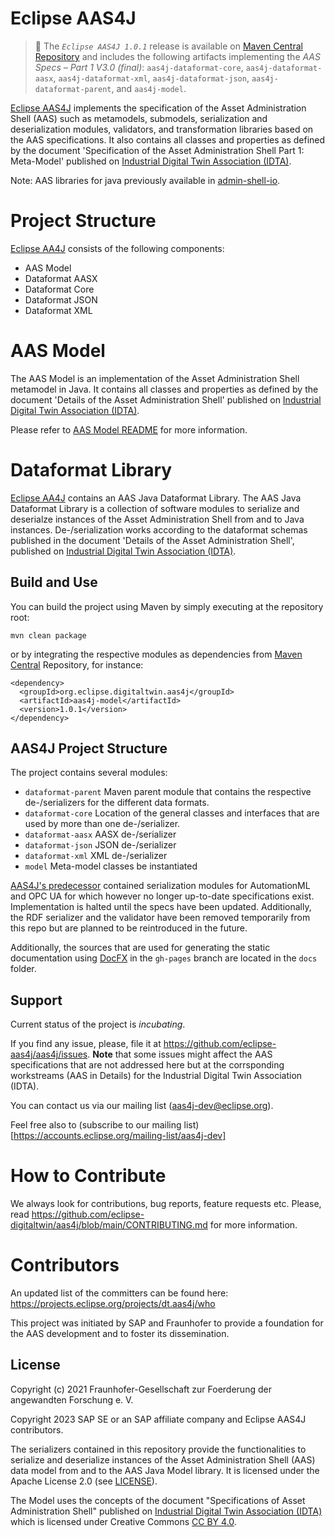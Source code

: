 # Eclipse AAS4J

> :newspaper: The _`Eclipse AAS4J 1.0.1`_ release is available on [Maven Central Repository](https://oss.sonatype.org/#nexus-search;quick~org.eclipse.digitaltwin.aas4j) and includes the 
> following artifacts implementing the _AAS Specs – Part 1 V3.0 (final)_: `aas4j-dataformat-core`, `aas4j-dataformat-aasx`, 
> `aas4j-dataformat-xml`, `aas4j-dataformat-json`, `aas4j-dataformat-parent`, and `aas4j-model`.

[Eclipse AAS4J](https://projects.eclipse.org/projects/dt.aas4j) implements the specification of the Asset Administration 
Shell (AAS) such as metamodels, submodels, serialization and deserialization modules, validators, and transformation 
libraries based on the AAS specifications. It also contains all classes and properties as defined by the document 
'Specification of the Asset Administration Shell Part 1: Meta-Model' published on 
[Industrial Digital Twin Association (IDTA)](https://industrialdigitaltwin.org/wp-content/uploads/2023/04/IDTA-01001-3-0_SpecificationAssetAdministrationShell_Part1_Metamodel.pdf).

Note: AAS libraries for java previously available in [admin-shell-io](https://github.com/admin-shell-io).

# Project Structure

[Eclipse AA4J](https://projects.eclipse.org/projects/dt.aas4j) consists of the following components:
- AAS Model
- Dataformat AASX
- Dataformat Core
- Dataformat JSON
- Dataformat XML

# AAS Model

The AAS Model is an implementation of the Asset Administration Shell
metamodel in Java. It contains all classes and properties as defined by the
document 'Details of the Asset Administration Shell' published on
[Industrial Digital Twin Association (IDTA)](https://industrialdigitaltwin.org/en/).

Please refer to [AAS Model README](model/README.md) for more information.

# Dataformat Library

[Eclipse AA4J](https://projects.eclipse.org/projects/dt.aas4j) contains an AAS Java Dataformat Library. The AAS Java Dataformat Library is a collection of software modules to serialize and deserialze instances of the Asset Administration Shell from and to Java instances. De-/serialization works according to the dataformat schemas published in the document 'Details of the Asset Administration Shell', published on [Industrial Digital Twin Association (IDTA)](https://industrialdigitaltwin.org/en/).


## Build and Use

You can build the project using Maven by simply executing at the repository
root:

`mvn clean package`


or by integrating the respective modules as dependencies from [Maven Central](https://search.maven.org/search?q=aas4j) Repository, for instance:

```
<dependency>
  <groupId>org.eclipse.digitaltwin.aas4j</groupId>
  <artifactId>aas4j-model</artifactId>
  <version>1.0.1</version>
</dependency>
```

## AAS4J Project Structure

The project contains several modules:

- `dataformat-parent` Maven parent module that contains the respective de-/serializers for the different data formats.
- `dataformat-core` Location of the general classes and interfaces that are used by more than one de-/serializer.
- `dataformat-aasx` AASX de-/serializer
- `dataformat-json` JSON de-/serializer
- `dataformat-xml` XML de-/serializer
- `model` Meta-model classes be instantiated

[AAS4J's predecessor](https://github.com/admin-shell-io/java-serializer) contained serialization modules for AutomationML
and OPC UA for which however no longer up-to-date specifications exist. Implementation is halted until the specs have been updated.
Additionally, the RDF serializer and the validator have been removed temporarily from this repo but are planned to be
reintroduced in the future.

Additionally, the sources that are used for generating the static documentation using [DocFX](https://dotnet.github.io/docfx/) in the `gh-pages` branch are located in the `docs` folder.

## Support

Current status of the project is *incubating*. 

If you find any issue, please, file it at https://github.com/eclipse-aas4j/aas4j/issues. **Note** that some issues might affect the AAS specifications that are not addressed here but at the corrsponding workstreams (AAS in Details) for the Industrial Digital Twin Association (IDTA).

You can contact us via our mailing list (aas4j-dev@eclipse.org).

Feel free also to (subscribe to our mailing list)[https://accounts.eclipse.org/mailing-list/aas4j-dev]


# How to Contribute

We always look for contributions, bug reports, feature requests etc. Please, read https://github.com/eclipse-digitaltwin/aas4j/blob/main/CONTRIBUTING.md for more information.


# Contributors

An updated list of the committers can be found here: https://projects.eclipse.org/projects/dt.aas4j/who

This project was initiated by SAP and Fraunhofer to provide a foundation for the AAS development and to foster its dissemination.

## License
Copyright (c) 2021 Fraunhofer-Gesellschaft zur Foerderung der angewandten Forschung e. V.

Copyright 2023 SAP SE or an SAP affiliate company and Eclipse AAS4J contributors. 

The serializers contained in this repository provide the functionalities to serialize and deserialize instances of the Asset Administration Shell (AAS) data model from and to the AAS Java Model library. It is licensed under the Apache License
2.0 (see [LICENSE](https://github.com/eclipse-aas4j/aas4j/blob/main/LICENSE)).

The Model uses the concepts of the document "Specifications of Asset Administration Shell" published on [Industrial Digital Twin Association (IDTA)](https://industrialdigitaltwin.org) which is licensed
under Creative Commons [CC BY 4.0](https://creativecommons.org/licenses/by/4.0/).
